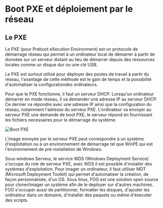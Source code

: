 # Boot PXE et déploiement par le réseau 

## Le PXE

Le PXE (pour Preboot eXecution Environment) est un protocole de démarrage réseau qui permet à un ordinateur local de démarrer à partir de données sur un serveur distant au lieu
de démarrer depuis des ressources locales comme un disque dur ou une clé USB. 

Le PXE est surtout utilisé pour déployer des postes de travail à partir du réseau, l'avantage de cette méthode est le gain de temps et la possibilité d'automatiser la 
configurationdes ordinateurs. 

Pour que le PXE fonctionne, il faut un serveur DHCP. Lorsqu'un ordinateur démarrer en mode réseau, il va demander une adresse IP au serveur DHCP. Ce dernier va répondre avec 
une adresse IP ainsi que la configuration du réseau, notamment l'adresse du serveur PXE. L'ordinateur va envoyer au serveur PXE une demande de boot PXE, le serveur répond en 
fournissant les fichiers necessaires pour le démarrage du système.

![Boot PXE](https://doc.fedora-fr.org/w/images/3/38/D%C3%A9marrage-PXE.png)


L'image envoyée par le serveur PXE peut correspondre à un système d'exploitation ou à un environnement de démarrage tel que WinPE qui est l'environnement de pré-installation de 
Windows.

Sous windows Serveur, le service WDS (Windows Deployment Service) s'occupe du role de serveur PXE, avec WDS il est possible d'installer des systèmes d'exploitation. Pour imager un ordinateur, il faut utiliser MDT (Microsoft Deployment Toolkit) qui permet d'automatiser la création, de façon personnalisée, d'un OS.
Sous linux, FOG est une solution open source pour cloner/imager un système afin de le deployer sur d'autres machines. FOG s'occuper aussi de partitionner, formatter les disques,
d'ajouter les ordinateur dans un domaine, d'installer des paquets ou même d'éxecuter des scripts.
